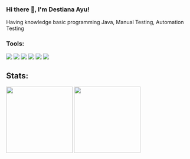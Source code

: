 <!--
**destnayu/destnayu** is a ✨ _special_ ✨ repository because its `README.md` (this file) appears on your GitHub profile.

Here are some ideas to get you started:

- 🔭 I’m currently working on ...
- 🌱 I’m currently learning ...
- 👯 I’m looking to collaborate on ...
- 🤔 I’m looking for help with ...
- 💬 Ask me about ...
- 📫 How to reach me: ...
- 😄 Pronouns: ...
- ⚡ Fun fact: ...
-->

### Hi there 👋, I'm Destiana Ayu!
Having knowledge basic programming Java, Manual Testing, Automation Testing
### Tools:
<p>
  <img src="https://img.shields.io/badge/-BlueJ-lightgrey" />
  <img src="https://img.shields.io/badge/-Netbeans%20IDE-lightgrey" />
  <img src="https://img.shields.io/badge/-Intellij%20IDEA-lightgrey" />
  <img src="https://img.shields.io/badge/-Postman-lightgrey" />
  <img src="https://img.shields.io/badge/-jMeter-lightgrey" />
  <img src="https://img.shields.io/badge/-Appium-lightgrey" />
</p>  

## Stats:
<p align="left">
  <img height="180em" src="https://github-readme-stats-eight-theta.vercel.app/api?username=destnayu&show_icons=true&theme=transparent&include_all_commits=true&count_private=true"/>
  <img height="180em" src="https://github-readme-stats-eight-theta.vercel.app/api/top-langs/?username=destnayu&layout=compact&langs_count=8&theme=transparent"/>
</p>

